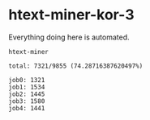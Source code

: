 # htext-miner-kor-3

Everything doing here is automated.

```
htext-miner

total: 7321/9855 (74.28716387620497%)

job0: 1321
job1: 1534
job2: 1445
job3: 1580
job4: 1441
```